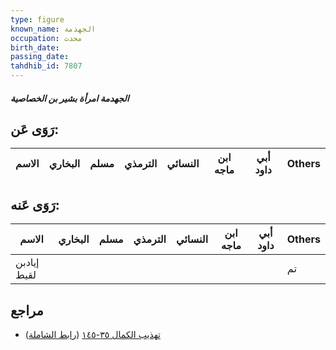 ```yaml
---
type: figure
known_name: الجهدمة
occupation: محدث
birth_date:
passing_date:
tahdhib_id: 7807
---
```

##### الجهدمة امرأة بشير بن الخصاصية

## رَوَى عَن:
| الاسم | البخاري | مسلم | الترمذي | النسائي | ابن ماجه | أبي داود | Others |
| ----- | ------- | ---- | ------- | ------- | -------- | -------- | ------ |
## رَوَى عَنه:
| الاسم       | البخاري | مسلم | الترمذي | النسائي | ابن ماجه | أبي داود | Others |
| ----------- | ------- | ---- | ------- | ------- | -------- | -------- | ------ |
| إيادبن لقيط |         |      |         |         |          |          | تم     |
## مراجع
- [تهذيب الكمال ٣٥-١٤٥](obsidian://open?vault=Tahdhib-al-Kamal&file=Figures/٧٨٠٧-الجهدمة%20امرأة%20بشير%20بن%20الخصاصية) ([رابط الشاملة](https://shamela.ws/book/3722/18744))